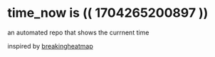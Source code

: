 # time_now is (( 1704265200897 ))

an automated repo that shows the currnent time

inspired by [breakingheatmap](https://github.com/breakingheatmap/breakingheatmap)